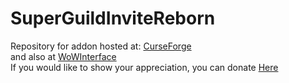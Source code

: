 # SuperGuildInviteReborn
Repository for addon hosted at:
[CurseForge](https://wow.curseforge.com/projects/superguildinvite-reborn)  
and also at [WoWInterface](https://www.wowinterface.com/downloads/info24080-SuperGuildInvite2.html#info)  
If you would like to show your appreciation, you can donate [Here](https://www.paypal.com/cgi-bin/webscr?cmd=_s-xclick&hosted_button_id=NE78S2XQG9D6Q)

